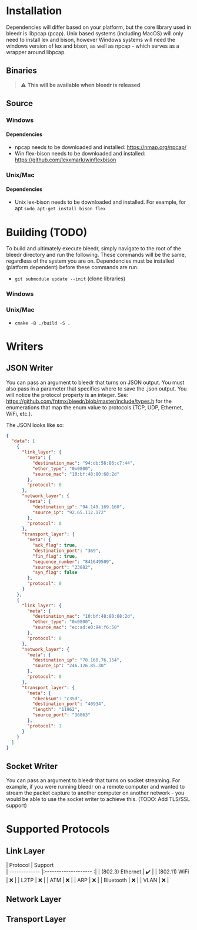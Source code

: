# Installation
Dependencies will differ based on your platform, but the core library used in bleedr is libpcap (pcap). Unix based systems (including MacOS) will only need to install lex and bison, however Windows systems will need the windows version of lex and bison, as well as npcap - which serves as a wrapper around libpcap.

## Binaries 
> :warning: **This will be available when bleedr is released**


## Source

### Windows
#### Dependencies
* npcap needs to be downloaded and installed: https://nmap.org/npcap/
* Win flex-bison needs to be downloaded and installed: https://github.com/lexxmark/winflexbison

### Unix/Mac
#### Dependencies

* Unix lex-bison needs to be downloaded and installed. For example, for apt ```sudo apt-get install bison flex```

# Building (TODO)

To build and ultimately execute bleedr, simply navigate to the root of the bleedr directory and run the following. These commands will be the same, regardless of the system you are on. Dependencies must be installed (platform dependent) before these commands are run.

* ```git submodule update --init``` (clone libraries)


### Windows

### Unix/Mac
* ```cmake -B ./build -S .```

# Writers
## JSON Writer
You can pass an argument to bleedr that turns on JSON output. You must also pass in a parameter that specifies where to save the .json output. You will notice the protocol property is an integer. See: https://github.com/fntmx/bleedr/blob/master/include/types.h for the enumerations that map the enum value to protocols (TCP, UDP, Ethernet, WiFi, etc.). 

The JSON looks like so:
```json
{
  "data": [
    {
      "link_layer": {
        "meta": {
          "destination_mac": "94:db:56:86:c7:44",
          "ether_type": "0x0800",
          "source_mac": "10:bf:48:80:68:2d"
        },
        "protocol": 0
      },
      "network_layer": {
        "meta": {
          "destination_ip": "94.149.169.160",
          "source_ip": "92.65.112.172"
        },
        "protocol": 0
      },
      "transport_layer": {
        "meta": {
          "ack_flag": true,
          "destination_port": "369",
          "fin_flag": true,
          "sequence_number": "841649509",
          "source_port": "23882",
          "syn_flag": false
        },
        "protocol": 0
      }
    },
    {
      "link_layer": {
        "meta": {
          "destination_mac": "10:bf:48:80:68:2d",
          "ether_type": "0x0800",
          "source_mac": "ec:ad:e0:94:f6:50"
        },
        "protocol": 0
      },
      "network_layer": {
        "meta": {
          "destination_ip": "78.168.76.154",
          "source_ip": "246.126.85.30"
        },
        "protocol": 0
      },
      "transport_layer": {
        "meta": {
          "checksum": "c35d",
          "destination_port": "40934",
          "length": "11962",
          "source_port": "36863"
        },
        "protocol": 1
      }
    }
  ]
}
```

## Socket Writer
You can pass an argument to bleedr that turns on socket streaming. For example, if you were running bleedr on a remote computer and wanted to stream the packet capture to another computer on another network - you would be able to use the socket writer to achieve this. (TODO: Add TLS/SSL support)

# Supported Protocols

## Link Layer
| Protocol          | Support         
| -------------     |:-------------------- :| 
| (802.3) Ethernet  | :heavy_check_mark:    |
| (802.11) WiFi     | :x:                   |
| L2TP              | :x:                   |
| ATM               | :x:                   |
| ARP               | :x:                   |
| Bluetooth         | :x:                   |
| VLAN              | :x:                   |

## Network Layer

## Transport Layer